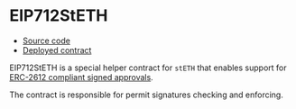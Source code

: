 # EIP712StETH

- [Source code](https://github.com/lidofinance/lido-dao/blob/master/contracts/0.8.9/EIP712StETH.sol)
- [Deployed contract](https://etherscan.io/address/0x8F73e4C2A6D852bb4ab2A45E6a9CF5715b3228B7)

EIP712StETH is a special helper contract for `stETH` that enables support
for [ERC-2612 compliant signed approvals](https://eips.ethereum.org/EIPS/eip-2612).

The contract is responsible for permit signatures checking and enforcing.
